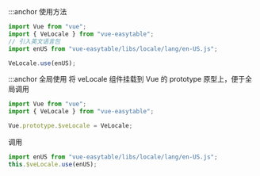 :::anchor 使用方法

```javascript
import Vue from "vue";
import { VeLocale } from "vue-easytable";
// 引入英文语言包
import enUS from "vue-easytable/libs/locale/lang/en-US.js";

VeLocale.use(enUS);
```

:::anchor 全局使用
将 veLocale 组件挂载到 Vue 的 prototype 原型上，便于全局调用

```javascript
import Vue from "vue";
import { VeLocale } from "vue-easytable";

Vue.prototype.$veLocale = VeLocale;
```

调用

```javascript
import enUS from "vue-easytable/libs/locale/lang/en-US.js";
this.$veLocale.use(enUS);
```
